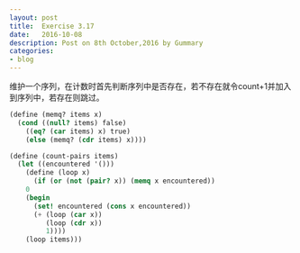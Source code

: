 ```yaml
---
layout: post
title:  Exercise 3.17
date:   2016-10-08
description: Post on 8th October,2016 by Gummary
categories:
- blog
---
```


维护一个序列，在计数时首先判断序列中是否存在，若不存在就令count+1并加入到序列中，若存在则跳过。

~~~scheme
(define (memq? items x)
  (cond ((null? items) false)
	((eq? (car items) x) true)
	(else (memq? (cdr items) x))))

(define (count-pairs items)
  (let ((encountered '()))
    (define (loop x)
      (if (or (not (pair? x)) (memq x encountered))
	0
	(begin
	  (set! encountered (cons x encountered))
	  (+ (loop (car x))
	     (loop (cdr x))
	     1))))
    (loop items)))
~~~

    